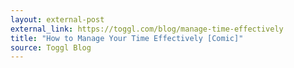 ```yaml
---
layout: external-post
external_link: https://toggl.com/blog/manage-time-effectively
title: "How to Manage Your Time Effectively [Comic]"
source: Toggl Blog
---
```

